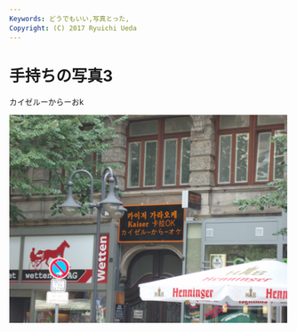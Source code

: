 ```yaml
---
Keywords: どうでもいい,写真とった,
Copyright: (C) 2017 Ryuichi Ueda
---
```


# 手持ちの写真3
カイゼルーからーおk

<a href="P7270083.jpg"><img src="P7270083.jpg" alt="OLYMPUS DIGITAL CAMERA" width="500" class="aligncenter size-full wp-image-485" /></a>
